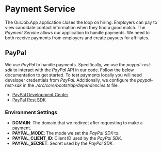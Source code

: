 # Payment Service
The OurJob.App application closes the loop on hiring. Employers can pay to view candidate contact
information when they find a good match. The _Payment Service_ allows our application to handle
payments. We need to both receive payments from employers and create payouts for affiliates.

## PayPal
We use _PayPal_ to handle payments. Specifically, we use the _paypal-rest-sdk_ to interact with the
_PayPal_ API in our code. Follow the below documentation to get started. To test payments locally
you will need developer credentials from _PayPal_. Additionally, we configure the _paypal-rest-sdk_
in the _./src/core/bootstrap/dependencies.ts_ file.
- [PayPal Development Center](https://developer.paypal.com/home/)
- [PayPal Rest SDK](https://www.npmjs.com/package/paypal-rest-sdk)

### Environment Settings
- **DOMAIN**: The domain that we redirect after requesting to make a payment.
- **PAYPAL_MODE**: The mode we set the _PayPal SDK_ to.
- **PAYPAL_CLIENT_ID**: Client ID used by the _PayPal SDK_.
- **PAYPAL_SECRET**: Secret used by the _PayPal SDK_.



